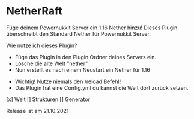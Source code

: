 # NetherRaft
Füge deinem Powernukkit Server ein 1.16 Nether hinzu!
Dieses Plugin überschreibt den Standard Nether für Powernukkit Server.

Wie nutze ich dieses Plugin?
+ Füge das Plugin in den Plugin Ordner deines Servers ein.
+ Lösche die alte Welt "nether"
+ Nun erstellt es nach einem Neustart ein Nether für 1.16
- Wichtig! Nutze niemals den /reload Befehl!
- Das Plugin hat eine Config.yml du kannst die Welt dort zurück setzen.

[x] Welt 
[] Strukturen 
[] Generator 

Release ist am 21.10.2021
